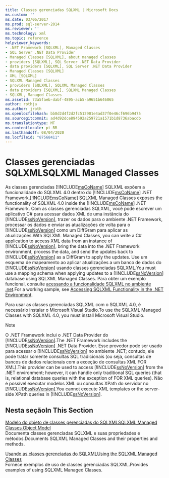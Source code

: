 ```yaml
---
title: Classes gerenciadas SQLXML | Microsoft Docs
ms.custom: ''
ms.date: 03/06/2017
ms.prod: sql-server-2014
ms.reviewer: ''
ms.technology: xml
ms.topic: reference
helpviewer_keywords:
- .NET Framework [SQLXML], Managed Classes
- SQL Server .NET Data Provider
- Managed Classes [SQLXML], about managed classes
- providers [SQLXML], SQL Server .NET Data Provider
- data providers [SQLXML], SQL Server .NET Data Provider
- Managed Classes [SQLXML]
- XML [SQLXML]
- SQLXML Managed Classes
- providers [SQLXML], SQLXML Managed Classes
- data providers [SQLXML], SQLXML Managed Classes
- SQLXML, Managed Classes
ms.assetid: 73a5faeb-dabf-4895-acb5-a9651b646065
author: rothja
ms.author: jroth
ms.openlocfilehash: bb8d2d4f2d2fc512901e4ad37f0e46cf696b9475
ms.sourcegitcommit: ad4d92dce894592a259721a1571b1d8736abacdb
ms.translationtype: MT
ms.contentlocale: pt-BR
ms.lasthandoff: 08/04/2020
ms.locfileid: "87568411"
---
```

# <a name="sqlxml-managed-classes"></a><span data-ttu-id="6da92-102">Classes gerenciadas SQLXML</span><span class="sxs-lookup"><span data-stu-id="6da92-102">SQLXML Managed Classes</span></span>
  <span data-ttu-id="6da92-103">As classes gerenciadas [!INCLUDE[msCoName](../../../includes/msconame-md.md)] SQLXML expõem a funcionalidade do SQLXML 4.0 dentro do [!INCLUDE[msCoName](../../../includes/msconame-md.md)] .NET Framework.</span><span class="sxs-lookup"><span data-stu-id="6da92-103">[!INCLUDE[msCoName](../../../includes/msconame-md.md)] SQLXML Managed Classes exposes the functionality of SQLXML 4.0 inside the [!INCLUDE[msCoName](../../../includes/msconame-md.md)] .NET Framework.</span></span> <span data-ttu-id="6da92-104">Com as classes gerenciadas SQLXML, você pode escrever um aplicativo C# para acessar dados XML de uma instância do [!INCLUDE[ssNoVersion](../../../includes/ssnoversion-md.md)], trazer os dados para o ambiente .NET Framework, processar os dados e enviar as atualizações de volta para o [!INCLUDE[ssNoVersion](../../../includes/ssnoversion-md.md)] como um DiffGram para aplicar as atualizações.</span><span class="sxs-lookup"><span data-stu-id="6da92-104">With SQLXML Managed Classes, you can write a C# application to access XML data from an instance of [!INCLUDE[ssNoVersion](../../../includes/ssnoversion-md.md)], bring the data into the .NET Framework environment, process the data, and send the updates back to [!INCLUDE[ssNoVersion](../../../includes/ssnoversion-md.md)] as a DiffGram to apply the updates.</span></span> <span data-ttu-id="6da92-105">Use um esquema de mapeamento ao aplicar atualizações a um banco de dados do [!INCLUDE[ssNoVersion](../../../includes/ssnoversion-md.md)] usando classes gerenciadas SQLXML.</span><span class="sxs-lookup"><span data-stu-id="6da92-105">You must use a mapping schema when applying updates to a [!INCLUDE[ssNoVersion](../../../includes/ssnoversion-md.md)] database using SQLXML Managed Classes.</span></span> <span data-ttu-id="6da92-106">Para obter um exemplo funcional, consulte [acessando a funcionalidade SQLXML no ambiente .net](accessing-sqlxml-functionality-in-the-net-environment.md).</span><span class="sxs-lookup"><span data-stu-id="6da92-106">For a working sample, see [Accessing SQLXML Functionality in the .NET Environment](accessing-sqlxml-functionality-in-the-net-environment.md).</span></span>  
  
 <span data-ttu-id="6da92-107">Para usar as classes gerenciadas SQLXML com o SQLXML 4.0, é necessário instalar o Microsoft Visual Studio.</span><span class="sxs-lookup"><span data-stu-id="6da92-107">To use the SQLXML Managed Classes with SQLXML 4.0, you must install Microsoft Visual Studio.</span></span>  
  
> [!NOTE]  
>  <span data-ttu-id="6da92-108">O .NET Framework inclui o .NET Data Provider do [!INCLUDE[ssNoVersion](../../../includes/ssnoversion-md.md)].</span><span class="sxs-lookup"><span data-stu-id="6da92-108">The .NET Framework includes the [!INCLUDE[ssNoVersion](../../../includes/ssnoversion-md.md)] .NET Data Provider.</span></span> <span data-ttu-id="6da92-109">Esse provedor pode ser usado para acessar o [!INCLUDE[ssNoVersion](../../../includes/ssnoversion-md.md)] no ambiente .NET; contudo, ele pode tratar somente consultas SQL tradicionais (ou seja, consultas de bancos de dados relacionais com a exceção de consultas XML FOR XML).</span><span class="sxs-lookup"><span data-stu-id="6da92-109">This provider can be used to access [!INCLUDE[ssNoVersion](../../../includes/ssnoversion-md.md)] from the .NET environment; however, it can handle only traditional SQL queries (that is, relational database queries with the exception of FOR XML queries).</span></span> <span data-ttu-id="6da92-110">Não é possível executar modelos XML ou consultas XPath do servidor no [!INCLUDE[ssNoVersion](../../../includes/ssnoversion-md.md)].</span><span class="sxs-lookup"><span data-stu-id="6da92-110">You cannot execute XML templates or the server-side XPath queries in [!INCLUDE[ssNoVersion](../../../includes/ssnoversion-md.md)].</span></span>  
  
## <a name="in-this-section"></a><span data-ttu-id="6da92-111">Nesta seção</span><span class="sxs-lookup"><span data-stu-id="6da92-111">In This Section</span></span>  
 [<span data-ttu-id="6da92-112">Modelo do objeto de classes gerenciadas do SQLXML</span><span class="sxs-lookup"><span data-stu-id="6da92-112">SQLXML Managed Classes Object Model</span></span>](../../../database-engine/dev-guide/sqlxml-managed-classes-object-model.md)  
 <span data-ttu-id="6da92-113">Documenta classes gerenciadas SQLXML e suas propriedades e métodos.</span><span class="sxs-lookup"><span data-stu-id="6da92-113">Documents SQLXML Managed Classes and their properties and methods.</span></span>  
  
 [<span data-ttu-id="6da92-114">Usando as classes gerenciadas do SQLXML</span><span class="sxs-lookup"><span data-stu-id="6da92-114">Using the SQLXML Managed Classes</span></span>](sqlxml-4-0-net-framework-support-managed-classes.md)  
 <span data-ttu-id="6da92-115">Fornece exemplos de uso de classes gerenciadas SQLXML.</span><span class="sxs-lookup"><span data-stu-id="6da92-115">Provides examples of using SQLXML Managed Classes.</span></span>  
  
  
